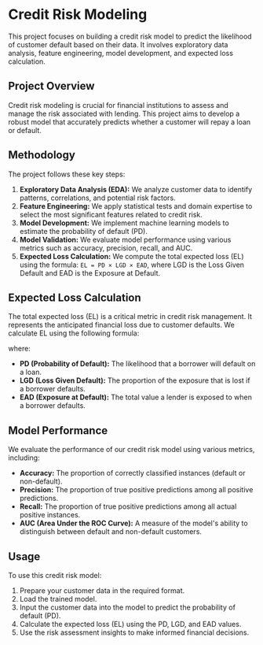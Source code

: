 # Credit Risk Modeling

This project focuses on building a credit risk model to predict the likelihood of customer default based on their data. It involves exploratory data analysis, feature engineering, model development, and expected loss calculation.

## Project Overview

Credit risk modeling is crucial for financial institutions to assess and manage the risk associated with lending. This project aims to develop a robust model that accurately predicts whether a customer will repay a loan or default.

## Methodology

The project follows these key steps:

1. **Exploratory Data Analysis (EDA):** We analyze customer data to identify patterns, correlations, and potential risk factors.
2. **Feature Engineering:** We apply statistical tests and domain expertise to select the most significant features related to credit risk.
3. **Model Development:** We implement machine learning models to estimate the probability of default (PD).
4. **Model Validation:** We evaluate model performance using various metrics such as accuracy, precision, recall, and AUC.
5. **Expected Loss Calculation:** We compute the total expected loss (EL) using the formula: `EL = PD × LGD × EAD`, where LGD is the Loss Given Default and EAD is the Exposure at Default.

## Expected Loss Calculation

The total expected loss (EL) is a critical metric in credit risk management. It represents the anticipated financial loss due to customer defaults. We calculate EL using the following formula:

where:

* **PD (Probability of Default):** The likelihood that a borrower will default on a loan.
* **LGD (Loss Given Default):** The proportion of the exposure that is lost if a borrower defaults.
* **EAD (Exposure at Default):** The total value a lender is exposed to when a borrower defaults.

## Model Performance

We evaluate the performance of our credit risk model using various metrics, including:

* **Accuracy:** The proportion of correctly classified instances (default or non-default).
* **Precision:** The proportion of true positive predictions among all positive predictions.
* **Recall:** The proportion of true positive predictions among all actual positive instances.
* **AUC (Area Under the ROC Curve):** A measure of the model's ability to distinguish between default and non-default customers.

## Usage

To use this credit risk model:

1. Prepare your customer data in the required format.
2. Load the trained model.
3. Input the customer data into the model to predict the probability of default (PD).
4. Calculate the expected loss (EL) using the PD, LGD, and EAD values.
5. Use the risk assessment insights to make informed financial decisions.
